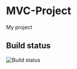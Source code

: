 # MVC-Project
My project

## Build status
![Build status](https://ci.appveyor.com/api/projects/status/jixyimnbxqi5d6ys?svg=true)
